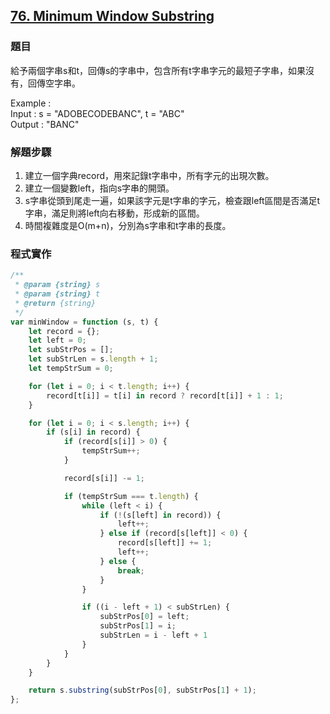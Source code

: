 ## [76. Minimum Window Substring](https://leetcode.com/problems/minimum-window-substring/description/?envType=study-plan-v2&envId=top-interview-150 "Title")

### 題目
給予兩個字串s和t，回傳s的字串中，包含所有t字串字元的最短子字串，如果沒有，回傳空字串。

Example :    
Input : s = "ADOBECODEBANC", t = "ABC"  
Output : "BANC"

### 解題步驟
1. 建立一個字典record，用來記錄t字串中，所有字元的出現次數。
2. 建立一個變數left，指向s字串的開頭。
3. s字串從頭到尾走一遍，如果該字元是t字串的字元，檢查跟left區間是否滿足t字串，滿足則將left向右移動，形成新的區間。
4. 時間複雜度是O(m+n)，分別為s字串和t字串的長度。


### 程式實作

```javascript
/**
 * @param {string} s
 * @param {string} t
 * @return {string}
 */
var minWindow = function (s, t) {
    let record = {};
    let left = 0;
    let subStrPos = [];
    let subStrLen = s.length + 1;
    let tempStrSum = 0;

    for (let i = 0; i < t.length; i++) {
        record[t[i]] = t[i] in record ? record[t[i]] + 1 : 1;
    }

    for (let i = 0; i < s.length; i++) {
        if (s[i] in record) {
            if (record[s[i]] > 0) {
                tempStrSum++;
            }

            record[s[i]] -= 1;

            if (tempStrSum === t.length) {
                while (left < i) {
                    if (!(s[left] in record)) {
                        left++;
                    } else if (record[s[left]] < 0) {
                        record[s[left]] += 1;
                        left++;
                    } else {
                        break;
                    }
                }

                if ((i - left + 1) < subStrLen) {
                    subStrPos[0] = left;
                    subStrPos[1] = i;
                    subStrLen = i - left + 1
                }
            }
        }
    }

    return s.substring(subStrPos[0], subStrPos[1] + 1);
};
```

